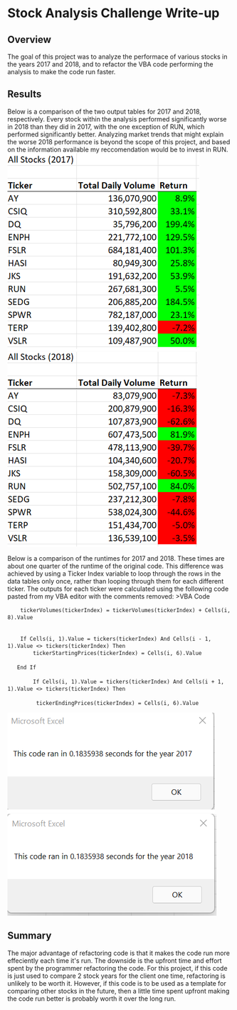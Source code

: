 # Stock Analysis Challenge Write-up
## Overview
The goal of this project was to analyze the performace of various stocks in the years 2017 and 2018, and to refactor the VBA code performing the analysis to make the code run faster.
## Results
Below is a comparison of the two output tables for 2017 and 2018, respectively. Every stock within the analysis performed significantly worse in 2018 than they did in 2017, with the one exception of RUN, which performed significantly better. Analyzing market trends that might explain the worse 2018 performance is beyond the scope of this project, and based on the information available my reccomendation would be to invest in RUN.
![2017 Performance](https://github.com/AbeSchnake/stock-analysis/blob/main/Resources/2017%20Stock%20Performance.png)
![2018 Performance](https://github.com/AbeSchnake/stock-analysis/blob/main/Resources/2018%20Stock%20Performance.png)

Below is a comparison of the runtimes for 2017 and 2018. These times are about one quarter of the runtime of the original code. This difference was achieved by using a Ticker Index variable to loop through the rows in the data tables only once, rather than looping through them for each different ticker. The outputs for each ticker were calculated using the following code pasted from my VBA editor with the comments removed:
        >VBA Code
        
        tickerVolumes(tickerIndex) = tickerVolumes(tickerIndex) + Cells(i, 8).Value
        
              
        If Cells(i, 1).Value = tickers(tickerIndex) And Cells(i - 1, 1).Value <> tickers(tickerIndex) Then
            tickerStartingPrices(tickerIndex) = Cells(i, 6).Value
                        
       End If
        
            If Cells(i, 1).Value = tickers(tickerIndex) And Cells(i + 1, 1).Value <> tickers(tickerIndex) Then
            
             tickerEndingPrices(tickerIndex) = Cells(i, 6).Value
![2017 Runtime](https://github.com/AbeSchnake/stock-analysis/blob/main/Resources/VBA_Challenge_2017.png)
![2018 Runtime](https://github.com/AbeSchnake/stock-analysis/blob/main/Resources/VBA_Challenge_2018.png)

## Summary
The major advantage of refactoring code is that it makes the code run more effeciently each time it's run. The downside is the upfront time and effort spent by the programmer refactoring the code. For this project, if this code is just used to compare 2 stock years for the client one time, refactoring is unlikely to be worth it. However, if this code is to be used as a template for comparing other stocks in the future, then a little time spent upfront making the code run better is probably worth it over the long run.
